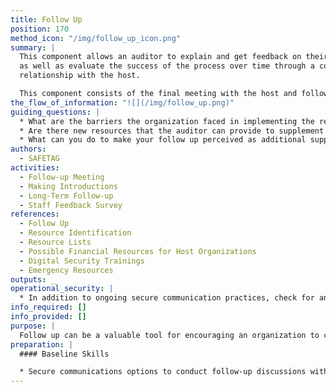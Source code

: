 ```yaml
---
title: Follow Up
position: 170
method_icon: "/img/follow_up_icon.png"
summary: |
  This component allows an auditor to explain and get feedback on their report
  as well as evaluate the success of the process over time through a continued
  relationship with the host.

  This component consists of the final meeting with the host and following up with them after a period of a few months to see if they need further assistance, are willing to share their experience working with any of the recommended resources, or as new resources are identified.
the_flow_of_information: "![](/img/follow_up.png)"
guiding_questions: |
  * What are the barriers the organization faced in implementing the recommended risk mitigation plan?
  * Are there new resources that the auditor can provide to supplement the original audit?
  * What can you do to make your follow up perceived as additional support instead of as an evaluation of their success?
authors:
  - SAFETAG
activities:
  - Follow-up Meeting
  - Making Introductions
  - Long-Term Follow-up
  - Staff Feedback Survey
references:
  - Follow Up
  - Resource Identification
  - Resource Lists
  - Possible Financial Resources for Host Organizations
  - Digital Security Trainings
  - Emergency Resources
outputs: _
operational_security: |
  * In addition to ongoing secure communication practices, check for any changes in keys or other authentication changes. If these occur re-verify this information using out of band means.
info_required: []
info_provided: []
purpose: |
  Follow up can be a valuable tool for encouraging an organization to continue their digital security process. But, follow up needs to be desired by an organization and achievable for the auditor. As such, follow up must be minimally intrusive on both the auditor and the host's time.
preparation: |
  #### Baseline Skills

  * Secure communications options to conduct follow-up discussions with organization
---
```

